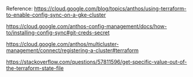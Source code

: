 




Reference:
https://cloud.google.com/blog/topics/anthos/using-terraform-to-enable-config-sync-on-a-gke-cluster

https://cloud.google.com/anthos-config-management/docs/how-to/installing-config-sync#git-creds-secret

https://cloud.google.com/anthos/multicluster-management/connect/registering-a-cluster#terraform

https://stackoverflow.com/questions/57811596/get-specific-value-out-of-the-terraform-state-file

